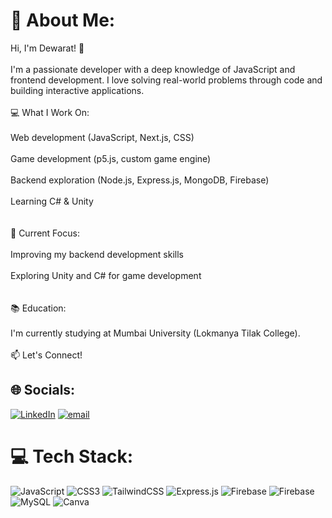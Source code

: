 # 💫 About Me:
Hi, I'm Dewarat! 🚀<br><br>I'm a passionate developer with a deep knowledge of JavaScript and frontend development. I love solving real-world problems through code and building interactive applications.<br><br>💻 What I Work On:<br><br>Web development (JavaScript, Next.js, CSS)<br><br>Game development (p5.js, custom game engine)<br><br>Backend exploration (Node.js, Express.js, MongoDB, Firebase)<br><br>Learning C# & Unity<br><br><br>🎯 Current Focus:<br><br>Improving my backend development skills<br><br>Exploring Unity and C# for game development<br><br><br>📚 Education:<br><br>I'm currently studying at Mumbai University (Lokmanya Tilak College).<br><br>📫 Let's Connect!


## 🌐 Socials:
[![LinkedIn](https://img.shields.io/badge/LinkedIn-%230077B5.svg?logo=linkedin&logoColor=white)](https://linkedin.com/in/https://www.linkedin.com/in/dewarat-singh-861bb9278?utm_source=share&utm_campaign=share_via&utm_content=profile&utm_medium=android_app) [![email](https://img.shields.io/badge/Email-D14836?logo=gmail&logoColor=white)](mailto:pawansingh83751@gmail.com) 

# 💻 Tech Stack:
![JavaScript](https://img.shields.io/badge/javascript-%23323330.svg?style=for-the-badge&logo=javascript&logoColor=%23F7DF1E) ![CSS3](https://img.shields.io/badge/css3-%231572B6.svg?style=for-the-badge&logo=css3&logoColor=white) ![TailwindCSS](https://img.shields.io/badge/tailwindcss-%2338B2AC.svg?style=for-the-badge&logo=tailwind-css&logoColor=white) ![Express.js](https://img.shields.io/badge/express.js-%23404d59.svg?style=for-the-badge&logo=express&logoColor=%2361DAFB) ![Firebase](https://img.shields.io/badge/firebase-%23039BE5.svg?style=for-the-badge&logo=firebase) ![Firebase](https://img.shields.io/badge/firebase-a08021?style=for-the-badge&logo=firebase&logoColor=ffcd34) ![MySQL](https://img.shields.io/badge/mysql-4479A1.svg?style=for-the-badge&logo=mysql&logoColor=white) ![Canva](https://img.shields.io/badge/Canva-%2300C4CC.svg?style=for-the-badge&logo=Canva&logoColor=white)
<!---
# 📊 GitHub Stats:
![](https://github-readme-stats.vercel.app/api?username=DewaratSingh &theme=github_dark&hide_border=false&include_all_commits=true&count_private=true)<br/>
![](https://nirzak-streak-stats.vercel.app/?user=DewaratSingh &theme=github_dark&hide_border=false)<br/>
![](https://github-readme-stats.vercel.app/api/top-langs/?username=DewaratSingh &theme=github_dark&hide_border=false&include_all_commits=true&count_private=true&layout=compact)

---
[![](https://visitcount.itsvg.in/api?id=DewaratSingh &icon=0&color=0)](https://visitcount.itsvg.in)

<!-- Proudly created with GPRM ( https://gprm.itsvg.in ) -->